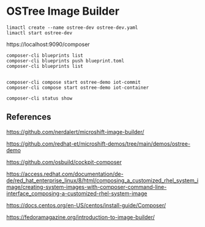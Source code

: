 # OSTree Image Builder

```
limactl create --name ostree-dev ostree-dev.yaml
limactl start ostree-dev
```

https://localhost:9090/composer

```
composer-cli blueprints list
composer-cli blueprints push blueprint.toml
composer-cli blueprints list


composer-cli compose start ostree-demo iot-commit
composer-cli compose start ostree-demo iot-container

composer-cli status show
```

## References

https://github.com/nerdalert/microshift-image-builder/

https://github.com/redhat-et/microshift-demos/tree/main/demos/ostree-demo

https://github.com/osbuild/cockpit-composer

https://access.redhat.com/documentation/de-de/red_hat_enterprise_linux/8/html/composing_a_customized_rhel_system_image/creating-system-images-with-composer-command-line-interface_composing-a-customized-rhel-system-image

https://docs.centos.org/en-US/centos/install-guide/Composer/

https://fedoramagazine.org/introduction-to-image-builder/